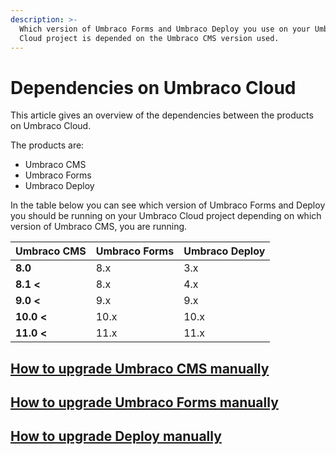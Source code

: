 ```yaml
---
description: >-
  Which version of Umbraco Forms and Umbraco Deploy you use on your Umbraco
  Cloud project is depended on the Umbraco CMS version used.
---
```


# Dependencies on Umbraco Cloud

This article gives an overview of the dependencies between the products on Umbraco Cloud.

The products are:

* Umbraco CMS
* Umbraco Forms
* Umbraco Deploy

In the table below you can see which version of Umbraco Forms and Deploy you should be running on your Umbraco Cloud project depending on which version of Umbraco CMS, you are running.

| Umbraco CMS | Umbraco Forms | Umbraco Deploy |
| ----------- | ------------- | -------------- |
| **8.0**     | 8.x           | 3.x            |
| **8.1 <**   | 8.x           | 4.x            |
| **9.0 <**   | 9.x           | 9.x            |
| **10.0 <**  | 10.x          | 10.x           |
| **11.0 <**  | 11.x          | 11.x           |

## [How to upgrade Umbraco CMS manually](manual-upgrades/manual-cms-upgrade.md)

## [How to upgrade Umbraco Forms manually](../../umbraco-forms/installation/manualupgrade.md)

## [How to upgrade Deploy manually](manual-upgrades/manual-upgrade-deploy.md)
